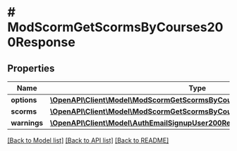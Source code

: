 # # ModScormGetScormsByCourses200Response

## Properties

Name | Type | Description | Notes
------------ | ------------- | ------------- | -------------
**options** | [**\OpenAPI\Client\Model\ModScormGetScormsByCourses200ResponseOptionsInner[]**](ModScormGetScormsByCourses200ResponseOptionsInner.md) |  | [optional]
**scorms** | [**\OpenAPI\Client\Model\ModScormGetScormsByCourses200ResponseScormsInner[]**](ModScormGetScormsByCourses200ResponseScormsInner.md) |  |
**warnings** | [**\OpenAPI\Client\Model\AuthEmailSignupUser200ResponseWarningsInner[]**](AuthEmailSignupUser200ResponseWarningsInner.md) |  | [optional]

[[Back to Model list]](../../README.md#models) [[Back to API list]](../../README.md#endpoints) [[Back to README]](../../README.md)
